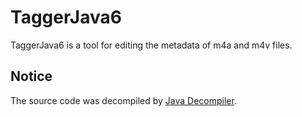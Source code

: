 # TaggerJava6
TaggerJava6 is a tool for editing the metadata of m4a and m4v files.

## Notice
The source code was decompiled by [Java Decompiler](http://java-decompiler.github.io/).
